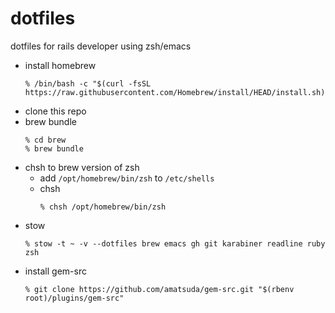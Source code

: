 # dotfiles
dotfiles for rails developer using zsh/emacs

- install homebrew
  ```
  % /bin/bash -c "$(curl -fsSL https://raw.githubusercontent.com/Homebrew/install/HEAD/install.sh)"
  ```
- clone this repo
- brew bundle
  ```
  % cd brew
  % brew bundle
  ```
- chsh to brew version of zsh
  - add `/opt/homebrew/bin/zsh` to `/etc/shells`
  - chsh
    ```
    % chsh /opt/homebrew/bin/zsh
    ```
- stow
  ```
  % stow -t ~ -v --dotfiles brew emacs gh git karabiner readline ruby zsh
  ```
- install gem-src
  ```
  % git clone https://github.com/amatsuda/gem-src.git "$(rbenv root)/plugins/gem-src"
  ```
